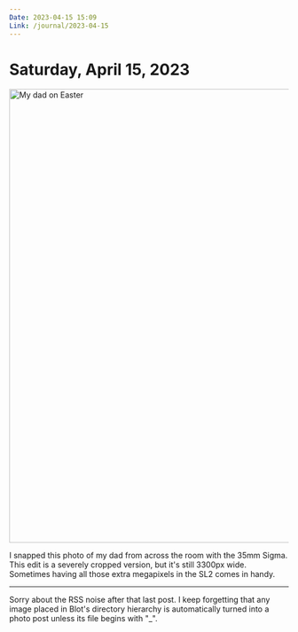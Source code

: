 ```yaml
---
Date: 2023-04-15 15:09
Link: /journal/2023-04-15
---
```


# Saturday, April 15, 2023

<a data-flickr-embed="true" href="https://www.flickr.com/photos/jbaty/52820149368/in/dateposted-public/" title="My dad on Easter"><img src="https://live.staticflickr.com/65535/52820149368_db98d3df8a_b.jpg" width="1024" height="819" alt="My dad on Easter"/></a><script async src="//embedr.flickr.com/assets/client-code.js" charset="utf-8"></script>

I snapped this photo of my dad from across the room with the 35mm Sigma. This edit is a severely cropped version, but it's still 3300px wide. Sometimes having all those extra megapixels in the SL2 comes in handy.

---

Sorry about the RSS noise after that last post. I keep forgetting that any image placed in Blot's directory hierarchy is automatically turned into a photo post unless its file begins with "_". 
